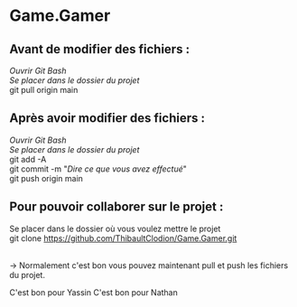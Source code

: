 # Game.Gamer

## Avant de modifier des fichiers :

*Ouvrir Git Bash* <br>
*Se placer dans le dossier du projet* <br>
git pull origin main <br>

## Après avoir modifier des fichiers :

*Ouvrir Git Bash* <br>
*Se placer dans le dossier du projet* <br>
git add -A <br>
git commit -m "*Dire ce que vous avez effectué*" <br>
git push origin main <br>

## Pour pouvoir collaborer sur le projet :

Se placer dans le dossier où vous voulez mettre le projet<br>
git clone https://github.com/ThibaultClodion/Game.Gamer.git<br><br>

-> Normalement c'est bon vous pouvez maintenant pull et push les fichiers du projet.

C'est bon pour Yassin
C'est bon pour Nathan
